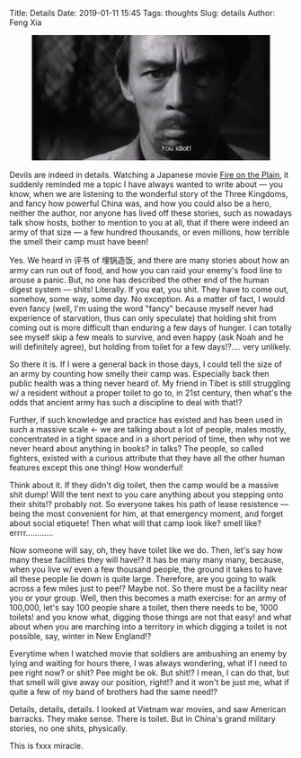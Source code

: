 Title: Details
Date: 2019-01-11 15:45
Tags: thoughts
Slug: details
Author: Feng Xia

<figure class="col s12">
  <img src="/images/fire%20on%20the%20plain.png"/>
</figure>

Devils are indeed in details. Watching a Japanese movie [Fire on the
Plain][1], it suddenly reminded me a topic I have always wanted to
write about &mdash; you know, when we are listening to the wonderful
story of the Three Kingdoms, and fancy how powerful China was, and how
you could also be a hero, neither the author, nor anyone has lived off
these stories, such as nowadays talk show hosts, bother to mention to
you at all, that if there were indeed an army of that size &mdash; a
few hundred thousands, or even millions, how terrible the smell their
camp must have been!

Yes. We heard in 评书 of 埋锅造饭, and there are many stories about
how an army can run out of food, and how you can raid your enemy's
food line to arouse a panic. But, no one has described the other end
of the human digest system &mdash; shits! Literally. If you eat, you
shit. They have to come out, somehow, some way, some day. No
exception. As a matter of fact, I would even fancy (well, I'm using
the word "fancy" because myself never had experience of starvation,
thus can only speculate) that holding shit from coming out is more
difficult than enduring a few days of hunger. I can totally see myself
skip a few meals to survive, and even happy (ask Noah and he will
definitely agree), but holding from toilet for a few days!?.... very
unlikely.

So there it is. If I were a general back in those days, I could tell
the size of an army by counting how smelly their camp was. Especially
back then public health was a thing never heard of. My friend in Tibet
is still struggling w/ a resident without a proper toilet to go to, in
21st century, then what's the odds that ancient army has such a
discipline to deal with that!? 

Further, if such knowledge and practice has existed and has been used
in such a massive scale &larr; we are talking about a lot of people,
males mostly, concentrated in a tight space and in a short period of
time, then why not we never heard about anything in books? in talks?
The people, so called fighters, existed with a curious attribute that
they have all the other human features except this one thing! How
wonderful!

Think about it. If they didn't dig toilet, then the camp would be a
massive shit dump! Will the tent next to you care anything about you
stepping onto their shits!? probably not. So everyone takes his path
of lease resistence &mdash; being the most convenient for him, at that
emergency moment, and forget about social etiquete! Then what will
that camp look like? smell like? errrr............

Now someone will say, oh, they have toilet like we do. Then, let's
say how many these facilities they will have!? It has be many many
many, because, when you live w/ even a few thousand people, the ground
it takes to have all these people lie down is quite large. Therefore,
are you going to walk across a few miles just to pee!? Maybe not. So
there must be a facility near you or your group. Well, then this
becomes a math exercise: for an army of 100,000, let's say 100 people
share a toilet, then there needs to be, 1000 toilets! and you know
what, digging those things are not that easy! and what about when you
are marching into a territory in which digging a toilet is not
possible, say, winter in New England!?

Everytime when I watched movie that soldiers are ambushing an enemy by
lying and waiting for hours there, I was always wondering, what if I
need to pee right now? or shit? Pee might be ok. But shit!? I mean, I
can do that, but that smell will give away our position, right!? and
it won't be just me, what if quite a few of my band of brothers had
the same need!? 

Details, details, details. I looked at Vietnam war movies, and saw
American barracks. They make sense. There is toilet. But in China's
grand military stories, no one shits, physically.

This is fxxx miracle. 



[1]: https://www.youtube.com/watch?v=I0wv79C0zqc
